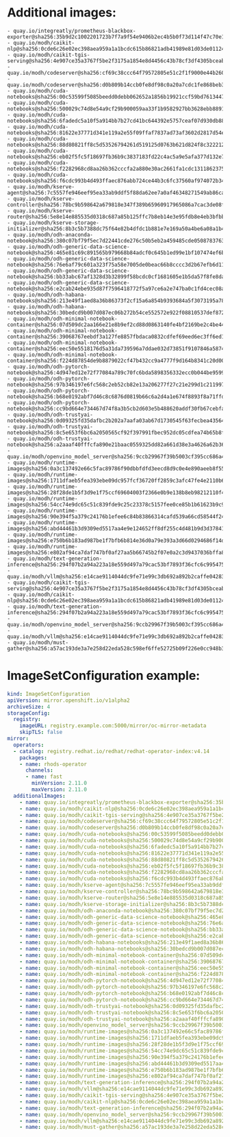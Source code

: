 # Additional images:
    - quay.io/integreatly/prometheus-blackbox-exporter@sha256:35b9d2c1002201723b7f7a9f54e9406b2ec4b5b0f73d114f47c70e15956103b5
    - quay.io/modh/caikit-nlp@sha256:0cde6c26e02ec398aea959a1a1bcdc615b86821adb41989e81d03de01124545c
    - quay.io/modh/caikit-tgis-serving@sha256:4e907ce35a3767f5be2f3175a1854e8d4456c43b78cf3df4305bceabcbf0d6e2
    - quay.io/modh/codeserver@sha256:cf69c38ccc64f79572805e51c2f1f9000e44b26033f577eb8cd2957a32a997c3
    - quay.io/modh/codeserver@sha256:d0b809b14ccb0fe8df98c0a20a7cdc1fe868beb31f837bc440cc641d5a3be5c9
    - quay.io/modh/cuda-notebooks@sha256:00c53599f5085beedd0debb062652a1856b19921ccf59bd76134471d24c3fa7d
    - quay.io/modh/cuda-notebooks@sha256:500029c74d8e54a9cf29b900059aa33f1b9582927bb3628ebb8891d3efaf6896
    - quay.io/modh/cuda-notebooks@sha256:6fadedc5a10f5a914bb7b27cd41bc644392e5757ceaf07d930db884112054265
    - quay.io/modh/cuda-notebooks@sha256:81622e37771d341e119a2e55f09ffaf7837ad73af3602d2817d54ed53ea65665
    - quay.io/modh/cuda-notebooks@sha256:88d80821ff8c5d53526794261d519125d0763b621d824f8c3222127dab7b6cc8
    - quay.io/modh/cuda-notebooks@sha256:eb02f5fc5f18697fb36b9c3837183fd22c4ac5a9e5afa377d132e73bff16dc8d
    - quay.io/modh/cuda-notebooks@sha256:f2282968cd8aa26b362cccfa2a880e30ac2661fa1cdc13118623758e205776b0
    - quay.io/modh/cuda-notebooks@sha256:f6cdc993b4d493ffaec876abb724ce44b3c6fc37560af974072b346e45ac1a3b
    - quay.io/modh/kserve-agent@sha256:7c5557fe946eef95ea33ab9ddf5f88da62ee7a0af46348271549ab86ca351296
    - quay.io/modh/kserve-controller@sha256:78bc9b598642a679818e347f389b65960917965086a7cac3de08f620f2b70536
    - quay.io/modh/kserve-router@sha256:5e8e14e885535d0318c687a85b125ffc7b8eb14e3e95fdb8e4eb3bfbb767d0b0
    - quay.io/modh/kserve-storage-initializer@sha256:8b3c5b7388dc75f64e82b4dfdc1b881e7e169a50a4be6a08a1b49cbbf92ca749
    - quay.io/modh/odh-anaconda-notebook@sha256:380c07bf79f5ec7d22441cde276c50b5eb2a459485cde05087837639a566ae3d
    - quay.io/modh/odh-generic-data-science-notebook@sha256:465e81c69c891565b979668b84adcf0c645b1ed99e1bf107474ef6bb56090027
    - quay.io/modh/odh-generic-data-science-notebook@sha256:76e6af79c601a323f75a58e7005de0beac66b8cccc3d2b67efb6d11d85f0cfa1
    - quay.io/modh/odh-generic-data-science-notebook@sha256:bb33abc67af1328d3b32899f58bcdc0cf1681605e1b5da57f8fe8da81523a9bd
    - quay.io/modh/odh-generic-data-science-notebook@sha256:e2cab24ebe935d87f7596418772f5a97ce6a2e747ba0c1fd4cec08a728e99403
    - quay.io/modh/odh-habana-notebooks@sha256:213e49f1aed8a36b86373f2cf15a6a854b9393684a5f3073195a7896d6b91365
    - quay.io/modh/odh-habana-notebooks@sha256:30bedcd9b007d087ec06b272b54ce552572e922f08810537def8724f98a1d541
    - quay.io/modh/odh-minimal-notebook-container@sha256:07d509dc2aa166e21e8b9ef2cd88d0863140fe4bf2169be2c4be44a62aa5d097
    - quay.io/modh/odh-minimal-notebook-container@sha256:39068767eebdf3a127fe8857fbdaca0832cdfef69eed6ec3ff6ed1858029420f
    - quay.io/modh/odh-minimal-notebook-container@sha256:eec50e5518176d5a31da739596a7ddae032d73851f9107846a587442ebd10a82
    - quay.io/modh/odh-minimal-notebook-container@sha256:f224d87854de9b8879022cf47b432cc9a4777f9d164b8341c20d0046c0182194
    - quay.io/modh/odh-pytorch-notebook@sha256:4d947ed12e72f77084a789c70fc6bda5898356332ecc0b044be9599aff57eec1
    - quay.io/modh/odh-pytorch-notebook@sha256:97b346197e6fc568c2eb52cb82e13a206277f27c21e299d1c211997f140f638b
    - quay.io/modh/odh-pytorch-notebook@sha256:b68e0192abf7d46c8c6876d0819b66c6a2d4a1e674f8893f8a71ffdcba96866c
    - quay.io/modh/odh-pytorch-notebook@sha256:cc9bd664e734467d74f8a3b5cb2d603e5b488620addf30fb67cebfa654ed41a9
    - quay.io/modh/odh-trustyai-notebook@sha256:0d09325fd35dafbc2b202a7aafa03ab67d1730545f63fecbea43564f6214bf41
    - quay.io/modh/odh-trustyai-notebook@sha256:8c5e653f6bc6a2050565cf92f397991fbec952dc05cdfea74b65b8fd3047c9d4
    - quay.io/modh/odh-trustyai-notebook@sha256:a2aaaf40fffcfa890e21baac0559325dd82a661d38e3a4626a62b3609ef45ff9
    - quay.io/modh/openvino_model_server@sha256:9ccb29967f39b5003cf395cc686a443d288869578db15d0d37ed8ebbeba19375
    - quay.io/modh/runtime-images@sha256:0a3c137492e66c5fac89786f90dbbfdfd3eecd8d9c0e4e890aeeb8f558cd731d
    - quay.io/modh/runtime-images@sha256:1711dfaeb5fea393ebe09dc957fcf36720ff2859c3afc47fe4e2110b68bc918f
    - quay.io/modh/runtime-images@sha256:28f28de1b5f3d9e1f75ccf69604003f2366e0b9e138b8eb98212110f40195b77
    - quay.io/modh/runtime-images@sha256:54cc74e9dc65c51c839fde9c25c23378c5157fee0ce85b1b61623b9c9563da98
    - quay.io/modh/runtime-images@sha256:90e394f5a379c24176b1efee6c84b83866314cafd539a66cd58544f24def84f9
    - quay.io/modh/runtime-images@sha256:abd44461b3d9309ed5517aa4e9e124652ff8df255c4d481b9d3d37841c36e4ac
    - quay.io/modh/runtime-images@sha256:e750b6b183ad987be1f7bfb6b814e36d0a79e393a3d66d0294686f14dfea1644
    - quay.io/modh/runtime-images@sha256:e802af94ca7daf747bf0af27aa5b66745b2f07e0a2c3d9437036bffa84a256b4
    - quay.io/modh/text-generation-inference@sha256:294f07b2a94a223a18e559d497a79cac53bf7893f36cfc6c995475b6e431bcfe
    - quay.io/modh/vllm@sha256:e14cae9114044dc9fe71e99c3db692a892b2caffe04283067129ab1093a7bde5
    - quay.io/modh/caikit-tgis-serving@sha256:4e907ce35a3767f5be2f3175a1854e8d4456c43b78cf3df4305bceabcbf0d6e2
    - quay.io/modh/caikit-nlp@sha256:0cde6c26e02ec398aea959a1a1bcdc615b86821adb41989e81d03de01124545c
    - quay.io/modh/text-generation-inference@sha256:294f07b2a94a223a18e559d497a79cac53bf7893f36cfc6c995475b6e431bcfe
    - quay.io/modh/openvino_model_server@sha256:9ccb29967f39b5003cf395cc686a443d288869578db15d0d37ed8ebbeba19375
    - quay.io/modh/vllm@sha256:e14cae9114044dc9fe71e99c3db692a892b2caffe04283067129ab1093a7bde5
    - quay.io/modh/must-gather@sha256:a57ac193de3a7e258d22eda528c598ef6ffe52725b09f226e0cc948b3b75bfb3




# ImageSetConfiguration example:
```yaml
kind: ImageSetConfiguration
apiVersion: mirror.openshift.io/v1alpha2
archiveSize: 4
storageConfig:
  registry: 
    imageURL: registry.example.com:5000/mirror/oc-mirror-metadata
    skipTLS: false                       
mirror:
  operators:
  - catalog: registry.redhat.io/redhat/redhat-operator-index:v4.14
    packages:
    - name: rhods-operator
      channels:
      - name: fast
        minVersion: 2.11.0
        maxVersion: 2.11.0
  additionalImages:   
    - name: quay.io/integreatly/prometheus-blackbox-exporter@sha256:35b9d2c1002201723b7f7a9f54e9406b2ec4b5b0f73d114f47c70e15956103b5
    - name: quay.io/modh/caikit-nlp@sha256:0cde6c26e02ec398aea959a1a1bcdc615b86821adb41989e81d03de01124545c
    - name: quay.io/modh/caikit-tgis-serving@sha256:4e907ce35a3767f5be2f3175a1854e8d4456c43b78cf3df4305bceabcbf0d6e2
    - name: quay.io/modh/codeserver@sha256:cf69c38ccc64f79572805e51c2f1f9000e44b26033f577eb8cd2957a32a997c3
    - name: quay.io/modh/codeserver@sha256:d0b809b14ccb0fe8df98c0a20a7cdc1fe868beb31f837bc440cc641d5a3be5c9
    - name: quay.io/modh/cuda-notebooks@sha256:00c53599f5085beedd0debb062652a1856b19921ccf59bd76134471d24c3fa7d
    - name: quay.io/modh/cuda-notebooks@sha256:500029c74d8e54a9cf29b900059aa33f1b9582927bb3628ebb8891d3efaf6896
    - name: quay.io/modh/cuda-notebooks@sha256:6fadedc5a10f5a914bb7b27cd41bc644392e5757ceaf07d930db884112054265
    - name: quay.io/modh/cuda-notebooks@sha256:81622e37771d341e119a2e55f09ffaf7837ad73af3602d2817d54ed53ea65665
    - name: quay.io/modh/cuda-notebooks@sha256:88d80821ff8c5d53526794261d519125d0763b621d824f8c3222127dab7b6cc8
    - name: quay.io/modh/cuda-notebooks@sha256:eb02f5fc5f18697fb36b9c3837183fd22c4ac5a9e5afa377d132e73bff16dc8d
    - name: quay.io/modh/cuda-notebooks@sha256:f2282968cd8aa26b362cccfa2a880e30ac2661fa1cdc13118623758e205776b0
    - name: quay.io/modh/cuda-notebooks@sha256:f6cdc993b4d493ffaec876abb724ce44b3c6fc37560af974072b346e45ac1a3b
    - name: quay.io/modh/kserve-agent@sha256:7c5557fe946eef95ea33ab9ddf5f88da62ee7a0af46348271549ab86ca351296
    - name: quay.io/modh/kserve-controller@sha256:78bc9b598642a679818e347f389b65960917965086a7cac3de08f620f2b70536
    - name: quay.io/modh/kserve-router@sha256:5e8e14e885535d0318c687a85b125ffc7b8eb14e3e95fdb8e4eb3bfbb767d0b0
    - name: quay.io/modh/kserve-storage-initializer@sha256:8b3c5b7388dc75f64e82b4dfdc1b881e7e169a50a4be6a08a1b49cbbf92ca749
    - name: quay.io/modh/odh-anaconda-notebook@sha256:380c07bf79f5ec7d22441cde276c50b5eb2a459485cde05087837639a566ae3d
    - name: quay.io/modh/odh-generic-data-science-notebook@sha256:465e81c69c891565b979668b84adcf0c645b1ed99e1bf107474ef6bb56090027
    - name: quay.io/modh/odh-generic-data-science-notebook@sha256:76e6af79c601a323f75a58e7005de0beac66b8cccc3d2b67efb6d11d85f0cfa1
    - name: quay.io/modh/odh-generic-data-science-notebook@sha256:bb33abc67af1328d3b32899f58bcdc0cf1681605e1b5da57f8fe8da81523a9bd
    - name: quay.io/modh/odh-generic-data-science-notebook@sha256:e2cab24ebe935d87f7596418772f5a97ce6a2e747ba0c1fd4cec08a728e99403
    - name: quay.io/modh/odh-habana-notebooks@sha256:213e49f1aed8a36b86373f2cf15a6a854b9393684a5f3073195a7896d6b91365
    - name: quay.io/modh/odh-habana-notebooks@sha256:30bedcd9b007d087ec06b272b54ce552572e922f08810537def8724f98a1d541
    - name: quay.io/modh/odh-minimal-notebook-container@sha256:07d509dc2aa166e21e8b9ef2cd88d0863140fe4bf2169be2c4be44a62aa5d097
    - name: quay.io/modh/odh-minimal-notebook-container@sha256:39068767eebdf3a127fe8857fbdaca0832cdfef69eed6ec3ff6ed1858029420f
    - name: quay.io/modh/odh-minimal-notebook-container@sha256:eec50e5518176d5a31da739596a7ddae032d73851f9107846a587442ebd10a82
    - name: quay.io/modh/odh-minimal-notebook-container@sha256:f224d87854de9b8879022cf47b432cc9a4777f9d164b8341c20d0046c0182194
    - name: quay.io/modh/odh-pytorch-notebook@sha256:4d947ed12e72f77084a789c70fc6bda5898356332ecc0b044be9599aff57eec1
    - name: quay.io/modh/odh-pytorch-notebook@sha256:97b346197e6fc568c2eb52cb82e13a206277f27c21e299d1c211997f140f638b
    - name: quay.io/modh/odh-pytorch-notebook@sha256:b68e0192abf7d46c8c6876d0819b66c6a2d4a1e674f8893f8a71ffdcba96866c
    - name: quay.io/modh/odh-pytorch-notebook@sha256:cc9bd664e734467d74f8a3b5cb2d603e5b488620addf30fb67cebfa654ed41a9
    - name: quay.io/modh/odh-trustyai-notebook@sha256:0d09325fd35dafbc2b202a7aafa03ab67d1730545f63fecbea43564f6214bf41
    - name: quay.io/modh/odh-trustyai-notebook@sha256:8c5e653f6bc6a2050565cf92f397991fbec952dc05cdfea74b65b8fd3047c9d4
    - name: quay.io/modh/odh-trustyai-notebook@sha256:a2aaaf40fffcfa890e21baac0559325dd82a661d38e3a4626a62b3609ef45ff9
    - name: quay.io/modh/openvino_model_server@sha256:9ccb29967f39b5003cf395cc686a443d288869578db15d0d37ed8ebbeba19375
    - name: quay.io/modh/runtime-images@sha256:0a3c137492e66c5fac89786f90dbbfdfd3eecd8d9c0e4e890aeeb8f558cd731d
    - name: quay.io/modh/runtime-images@sha256:1711dfaeb5fea393ebe09dc957fcf36720ff2859c3afc47fe4e2110b68bc918f
    - name: quay.io/modh/runtime-images@sha256:28f28de1b5f3d9e1f75ccf69604003f2366e0b9e138b8eb98212110f40195b77
    - name: quay.io/modh/runtime-images@sha256:54cc74e9dc65c51c839fde9c25c23378c5157fee0ce85b1b61623b9c9563da98
    - name: quay.io/modh/runtime-images@sha256:90e394f5a379c24176b1efee6c84b83866314cafd539a66cd58544f24def84f9
    - name: quay.io/modh/runtime-images@sha256:abd44461b3d9309ed5517aa4e9e124652ff8df255c4d481b9d3d37841c36e4ac
    - name: quay.io/modh/runtime-images@sha256:e750b6b183ad987be1f7bfb6b814e36d0a79e393a3d66d0294686f14dfea1644
    - name: quay.io/modh/runtime-images@sha256:e802af94ca7daf747bf0af27aa5b66745b2f07e0a2c3d9437036bffa84a256b4
    - name: quay.io/modh/text-generation-inference@sha256:294f07b2a94a223a18e559d497a79cac53bf7893f36cfc6c995475b6e431bcfe
    - name: quay.io/modh/vllm@sha256:e14cae9114044dc9fe71e99c3db692a892b2caffe04283067129ab1093a7bde5
    - name: quay.io/modh/caikit-tgis-serving@sha256:4e907ce35a3767f5be2f3175a1854e8d4456c43b78cf3df4305bceabcbf0d6e2
    - name: quay.io/modh/caikit-nlp@sha256:0cde6c26e02ec398aea959a1a1bcdc615b86821adb41989e81d03de01124545c
    - name: quay.io/modh/text-generation-inference@sha256:294f07b2a94a223a18e559d497a79cac53bf7893f36cfc6c995475b6e431bcfe
    - name: quay.io/modh/openvino_model_server@sha256:9ccb29967f39b5003cf395cc686a443d288869578db15d0d37ed8ebbeba19375
    - name: quay.io/modh/vllm@sha256:e14cae9114044dc9fe71e99c3db692a892b2caffe04283067129ab1093a7bde5
    - name: quay.io/modh/must-gather@sha256:a57ac193de3a7e258d22eda528c598ef6ffe52725b09f226e0cc948b3b75bfb3



```
